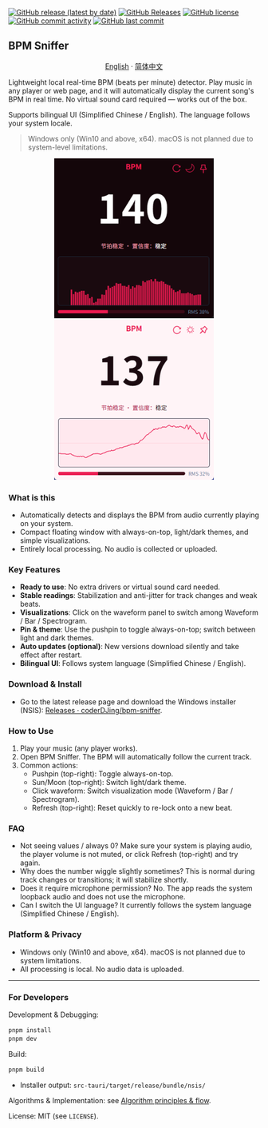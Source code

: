 [![GitHub release (latest by date)](https://img.shields.io/github/v/release/coderDJing/bpm-sniffer)](github.com/coderDJing/bpm-sniffer/releases/latest)
[![GitHub Releases](https://img.shields.io/github/downloads/coderDJing/bpm-sniffer/total?logo=github)](github.com/coderDJing/bpm-sniffer/releases)
[![GitHub license](https://img.shields.io/github/license/coderDJing/bpm-sniffer)](github.com/coderDJing/bpm-sniffer/blob/main/LICENSE)
[![GitHub commit activity](https://img.shields.io/github/commit-activity/m/coderDJing/bpm-sniffer)](github.com/coderDJing/bpm-sniffer/commits/master)
[![GitHub last commit](https://img.shields.io/github/last-commit/coderDJing/bpm-sniffer)](github.com/coderDJing/bpm-sniffer/commits/master)

## BPM Sniffer

<p align="center">
  <a href="/README.md">English</a>
    ·
  <a href="/readme/README_CN.md">简体中文</a>
 </p>

Lightweight local real-time BPM (beats per minute) detector.
Play music in any player or web page, and it will automatically display the current song's BPM in real time.
No virtual sound card required — works out of the box.

Supports bilingual UI (Simplified Chinese / English). The language follows your system locale.

> Windows only (Win10 and above, x64). macOS is not planned due to system-level limitations.

<p align="center">
  <img src="./screenshot/darkScreenshot.png" alt="Dark mode screenshot" width="320" />
  <img src="./screenshot/lightScreenshot.png" alt="Light mode screenshot" width="320" />
</p>

### What is this

- Automatically detects and displays the BPM from audio currently playing on your system.
- Compact floating window with always-on-top, light/dark themes, and simple visualizations.
- Entirely local processing. No audio is collected or uploaded.

### Key Features

- **Ready to use**: No extra drivers or virtual sound card needed.
- **Stable readings**: Stabilization and anti-jitter for track changes and weak beats.
- **Visualizations**: Click on the waveform panel to switch among Waveform / Bar / Spectrogram.
- **Pin & theme**: Use the pushpin to toggle always-on-top; switch between light and dark themes.
- **Auto updates (optional)**: New versions download silently and take effect after restart.
- **Bilingual UI**: Follows system language (Simplified Chinese / English).

### Download & Install

- Go to the latest release page and download the Windows installer (NSIS): [Releases · coderDJing/bpm-sniffer](https://github.com/coderDJing/bpm-sniffer/releases/latest).

### How to Use

1. Play your music (any player works).
2. Open BPM Sniffer. The BPM will automatically follow the current track.
3. Common actions:
   - Pushpin (top-right): Toggle always-on-top.
   - Sun/Moon (top-right): Switch light/dark theme.
   - Click waveform: Switch visualization mode (Waveform / Bar / Spectrogram).
   - Refresh (top-right): Reset quickly to re-lock onto a new beat.

### FAQ

- Not seeing values / always 0? Make sure your system is playing audio, the player volume is not muted, or click Refresh (top-right) and try again.
- Why does the number wiggle slightly sometimes? This is normal during track changes or transitions; it will stabilize shortly.
- Does it require microphone permission? No. The app reads the system loopback audio and does not use the microphone.
- Can I switch the UI language? It currently follows the system language (Simplified Chinese / English).

### Platform & Privacy

- Windows only (Win10 and above, x64). macOS is not planned due to system limitations.
- All processing is local. No audio data is uploaded.

---

### For Developers

Development & Debugging:

```bash
pnpm install
pnpm dev
```

Build:

```bash
pnpm build
```

- Installer output: `src-tauri/target/release/bundle/nsis/`

Algorithms & Implementation: see [Algorithm principles & flow](doc/算法原理与流程.md).

License: MIT (see `LICENSE`).